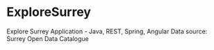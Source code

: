 ExploreSurrey
=============

Explore Surrey Application - Java, REST, Spring, Angular
Data source: Surrey Open Data Catalogue
